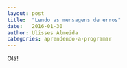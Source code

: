 ```yaml
---
layout: post
title:  "Lendo as mensagens de erros"
date:   2016-01-30
author: Ulisses Almeida
categories: aprendendo-a-programar
---
```

Olá!
